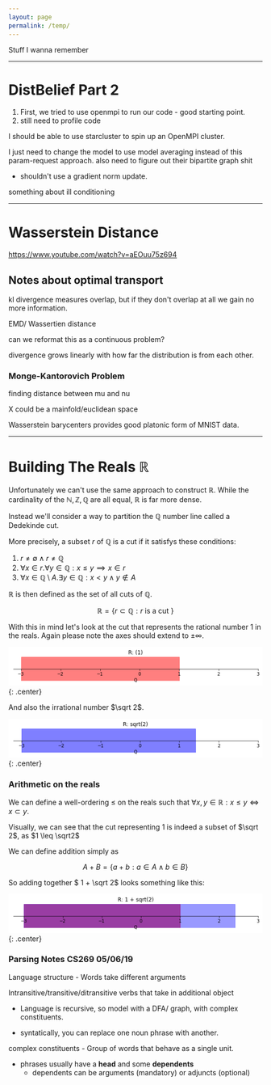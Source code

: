 ```yaml
---
layout: page
permalink: /temp/
---
```


Stuff I wanna remember

---
# DistBelief Part 2

1. First, we tried to use openmpi to run our code - good starting point. 
2. still need to profile code

I should be able to use starcluster to spin up an OpenMPI cluster. 

I just need to change the model to use model averaging instead of this param-request approach. 
also need to figure out their bipartite graph shit

- shouldn't use a gradient norm update.

something about ill conditioning

---
# Wasserstein Distance

https://www.youtube.com/watch?v=aEOuu75z694

## Notes about optimal transport

kl divergence measures overlap, but if they don't overlap at all we gain no more information. 

EMD/ Wassertien distance 

can we reformat this as a continuous problem? 

divergence grows linearly with how far the distribution is from each other. 

### Monge-Kantorovich Problem 

finding distance between mu and nu

X could be a mainfold/euclidean space 

Wasserstein barycenters provides good platonic form of MNIST data.

---
# Building The Reals $\mathbb{R}$

Unfortunately we can't use the same approach to construct $\mathbb{R}$. While the cardinality of the $\mathbb{N}, \mathbb{Z}, \mathbb{Q}$ are all equal, $\mathbb{R}$ is far more dense.

Instead we'll consider a way to partition the $\mathbb{Q}$ number line called a Dedekinde cut. 

More precisely, a subset $r$ of $\mathbb{Q}$ is a cut if it satisfys these conditions: 

1. $r \neq \emptyset \land r \neq \mathbb{Q}$
3. $\forall x \in r .\forall y \in \mathbb{Q}: x \leq y \implies x \in r$
4. $\forall x \in \mathbb{Q} \setminus A. \exists y \in \mathbb{Q}: x < y \land y \not \in A$

$\mathbb{R}$ is then defined as the set of all cuts of $\mathbb{Q}$.

$$\mathbb{R} = \{ r \subset \mathbb{Q}: r \text{ is a cut }\}$$

With this in mind let's look at the cut that represents the rational number $1$ in the reals. Again please note the axes should extend to $\pm \infty$.

![r1](/images/R/R1.png){: .center}

And also the irrational number $\sqrt 2$.

![r2](/images/R/Rroot2.png){: .center}

### Arithmetic on the reals
We can define a well-ordering $\leq$ on the reals such that $\forall x,y \in \mathbb{R}: x \leq y  \iff x \subset y$. 

Visually, we can see that the cut representing $1$ is indeed a subset of $\sqrt 2$, as $1 \leq \sqrt2$

We can define addition simply as

$$ A + B  = \{a + b: a \in A \land b \in B \}$$

So adding together $ 1 + \sqrt 2$ looks something like this:

![raadd](/images/R/Raddition.png){: .center}

### Parsing Notes CS269 05/06/19

Language structure - Words take different arguments

Intransitive/transitive/ditransitive verbs that take in additional object

- Language is recursive, so model with a DFA/ graph, with complex constituents.

- syntatically, you can replace one noun phrase with another.

complex constituents - Group of words that behave as a single unit.
- phrases usually have a **head** and some **dependents**
    - dependents can be arguments (mandatory) or adjuncts (optional)